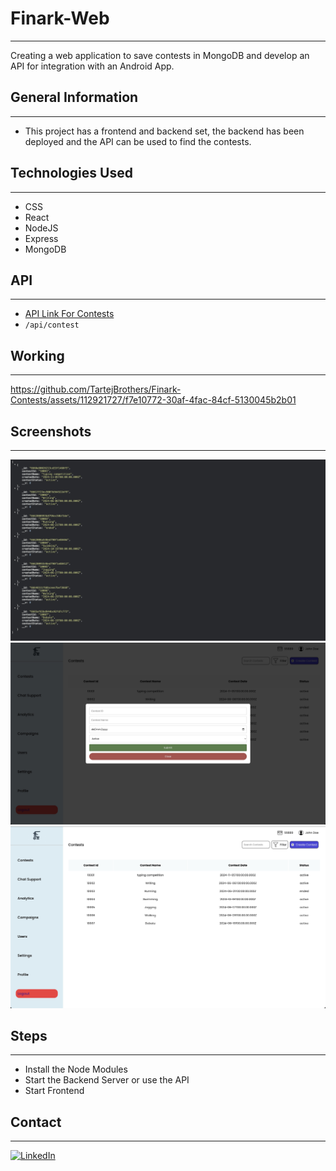 # Finark-Web

---

Creating a web application to save contests in MongoDB and develop an API for integration with an Android App.

## General Information

---

- This project has a frontend and backend set, the backend has been deployed and the API can be used to find the contests.

## Technologies Used

---

- CSS
- React
- NodeJS
- Express
- MongoDB

## API

---

- [API Link For Contests](https://finark-backend.vercel.app/api/contest)
- `/api/contest`

## Working

---

https://github.com/TartejBrothers/Finark-Contests/assets/112921727/f7e10772-30af-4fac-84cf-5130045b2b01

## Screenshots

---

![Screenshot 1](readme/1.jpg)
![Screenshot 2](readme/2.jpg)
![Screenshot 3](readme/3.jpg)

## Steps

---

- Install the Node Modules
- Start the Backend Server or use the API
- Start Frontend

## Contact

---

<a href="https://www.linkedin.com/in/tartej">
  <img src="https://cdn.jsdelivr.net/gh/devicons/devicon/icons/linkedin/linkedin-original.svg" alt="LinkedIn" style="width: 5%;">
</a>
